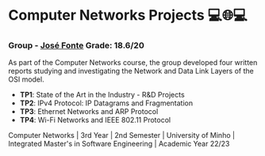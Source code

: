 # Computer Networks Projects 💻🌐💻
### Group - [José Fonte](https://github.com/josefonte) Grade: 18.6/20

As part of the Computer Networks course, the group developed four written reports studying and investigating the Network and Data Link Layers of the OSI model.

- __TP1__: State of the Art in the Industry - R&D Projects
- __TP2__: IPv4 Protocol: IP Datagrams and Fragmentation
- __TP3__: Ethernet Networks and ARP Protocol
- __TP4__: Wi-Fi Networks and IEEE 802.11 Protocol

Computer Networks | 3rd Year | 2nd Semester | University of Minho | Integrated Master's in Software Engineering | Academic Year 22/23
